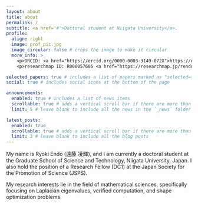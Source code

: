 ```yaml
---
layout: about
title: about
permalink: /
subtitle: <a href='#'>Doctoral student at Niigata University</a>. 
profile:
  align: right
  image: prof_pic.jpg
  image_circular: false # crops the image to make it circular
  more_info: >
    <p>ORCID: <a href="https://orcid.org/0000-0003-3149-072X">https://orcid.org/0000-0003-3149-072X</a></p>
    <p>researchmap ID: R000057605 <a href="https://researchmap.jp/rendo">https://researchmap.jp/rendo</a></p>

selected_papers: true # includes a list of papers marked as "selected={true}"
social: true # includes social icons at the bottom of the page

announcements:
  enabled: true # includes a list of news items
  scrollable: true # adds a vertical scroll bar if there are more than 3 news items
  limit: 5 # leave blank to include all the news in the `_news` folder

latest_posts:
  enabled: true
  scrollable: true # adds a vertical scroll bar if there are more than 3 new posts items
  limit: 3 # leave blank to include all the blog posts
---
```


My name is Ryoki Endo (遠藤 凌輝), and I am currently a doctoral student at the Graduate School of Science and Technology, Niigata University, Japan. I also hold the position of a Research Fellow (DC1) at the Japan Society for the Promotion of Science (JSPS).

My research interests lie in the field of mathematical sciences, specifically focusing on Laplacian eigenvalues, verified computation, and shape optimization problems.
